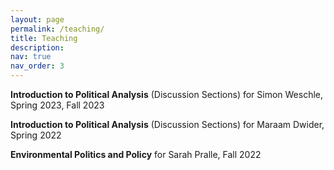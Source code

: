 ```yaml
---
layout: page
permalink: /teaching/
title: Teaching
description:
nav: true
nav_order: 3
---
```


**Introduction to Political Analysis** (Discussion Sections) for Simon Weschle, Spring 2023, Fall 2023


**Introduction to Political Analysis** (Discussion Sections) for Maraam Dwider, Spring 2022


**Environmental Politics and Policy** for Sarah Pralle, Fall 2022
